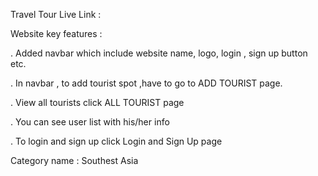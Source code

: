 Travel Tour
Live Link :

Website key features :

. Added navbar which include website name, logo, login , sign up button etc.

. In navbar , to add tourist spot ,have to go to ADD TOURIST page.

. View all tourists click ALL TOURIST page

. You can see user list with his/her info

. To login and sign up click Login and Sign Up page

Category name : Southest Asia
